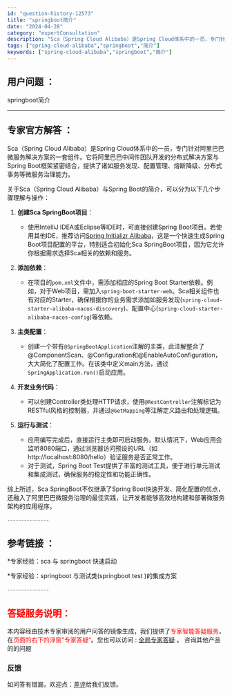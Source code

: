```yaml
---
id: "question-history-12573"
title: "springboot简介"
date: "2024-04-28"
category: "expertConsultation"
description: "Sca（Spring Cloud Alibaba）是Spring Cloud体系中的一员，专门针对阿里巴巴微服务解决方案的一套组件。它将阿里巴巴中间件团队开发的分布式解决方案与Spring Boot框架紧密结合，提供了诸如服务发现、配置管理、熔断降级、分布式事务等微服务治理能力。关于Sca（Spri"
tags: ["spring-cloud-alibaba","springboot","简介"]
keywords: ["spring-cloud-alibaba","springboot","简介"]
---
```


## 用户问题 ： 
 springboot简介  

---------------
## 专家官方解答 ：

Sca（Spring Cloud Alibaba）是Spring Cloud体系中的一员，专门针对阿里巴巴微服务解决方案的一套组件。它将阿里巴巴中间件团队开发的分布式解决方案与Spring Boot框架紧密结合，提供了诸如服务发现、配置管理、熔断降级、分布式事务等微服务治理能力。

关于Sca（Spring Cloud Alibaba）与Spring Boot的简介，可以分为以下几个步骤理解与操作：

1. **创建Sca SpringBoot项目**：
   - 使用IntelliJ IDEA或Eclipse等IDE时，可直接创建Spring Boot项目。若使用其他IDE，推荐访问[Spring Initializr Alibaba](https://start.aliyun.com)，这是一个快速生成Spring Boot项目配置的平台，特别适合初始化Sca SpringBoot项目，因为它允许你根据需求选择Sca相关的依赖和服务。

2. **添加依赖**：
   - 在项目的`pom.xml`文件中，需添加相应的Spring Boot Starter依赖。例如，对于Web项目，需加入`spring-boot-starter-web`。Sca相关组件也有对应的Starter，确保根据你的业务需求添加如服务发现(`spring-cloud-starter-alibaba-nacos-discovery`)、配置中心(`spring-cloud-starter-alibaba-nacos-config`)等依赖。

3. **主类配置**：
   - 创建一个带有`@SpringBootApplication`注解的主类，此注解整合了@ComponentScan、@Configuration和@EnableAutoConfiguration，大大简化了配置工作。在该类中定义main方法，通过`SpringApplication.run()`启动应用。

4. **开发业务代码**：
   - 可以创建Controller类处理HTTP请求，使用`@RestController`注解标记为RESTful风格的控制器，并通过`@GetMapping`等注解定义路由和处理逻辑。

5. **运行与测试**：
   - 应用编写完成后，直接运行主类即可启动服务。默认情况下，Web应用会监听8080端口，通过浏览器访问预设的URL（如http://localhost:8080/hello）验证服务是否正常工作。
   - 对于测试，Spring Boot Test提供了丰富的测试工具，便于进行单元测试和集成测试，确保服务的稳定性和功能正确性。

综上所述，Sca SpringBoot不仅继承了Spring Boot快速开发、简化配置的优点，还融入了阿里巴巴微服务治理的最佳实践，让开发者能够高效地构建和部署微服务架构的应用程序。


<font color="#949494">---------------</font> 


## 参考链接 ：

*专家经验：sca 与 springboot 快速启动 
 
 *专家经验：springboot 与测试类(springboot test )的集成方案 


 <font color="#949494">---------------</font> 
 


## <font color="#FF0000">答疑服务说明：</font> 

本内容经由技术专家审阅的用户问答的镜像生成，我们提供了<font color="#FF0000">专家智能答疑服务</font>，在<font color="#FF0000">页面的右下的浮窗”专家答疑“</font>。您也可以访问 : [全局专家答疑](https://answer.opensource.alibaba.com/docs/intro) 。 咨询其他产品的的问题

### 反馈
如问答有错漏，欢迎点：[差评](https://ai.nacos.io/user/feedbackByEnhancerGradePOJOID?enhancerGradePOJOId=12666)给我们反馈。

